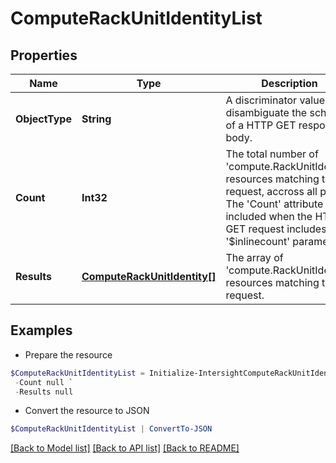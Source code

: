 # ComputeRackUnitIdentityList
## Properties

Name | Type | Description | Notes
------------ | ------------- | ------------- | -------------
**ObjectType** | **String** | A discriminator value to disambiguate the schema of a HTTP GET response body. | 
**Count** | **Int32** | The total number of &#39;compute.RackUnitIdentity&#39; resources matching the request, accross all pages. The &#39;Count&#39; attribute is included when the HTTP GET request includes the &#39;$inlinecount&#39; parameter. | [optional] 
**Results** | [**ComputeRackUnitIdentity[]**](ComputeRackUnitIdentity.md) | The array of &#39;compute.RackUnitIdentity&#39; resources matching the request. | [optional] 

## Examples

- Prepare the resource
```powershell
$ComputeRackUnitIdentityList = Initialize-IntersightComputeRackUnitIdentityList  -ObjectType null `
 -Count null `
 -Results null
```

- Convert the resource to JSON
```powershell
$ComputeRackUnitIdentityList | ConvertTo-JSON
```

[[Back to Model list]](../README.md#documentation-for-models) [[Back to API list]](../README.md#documentation-for-api-endpoints) [[Back to README]](../README.md)

